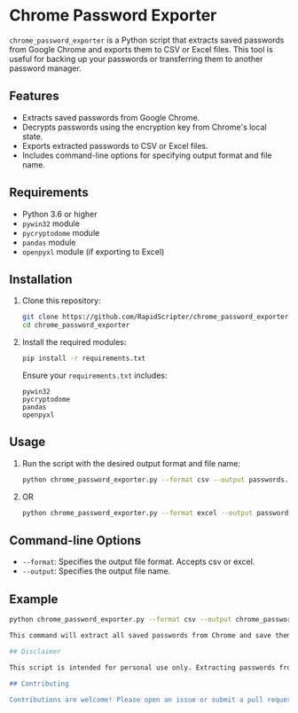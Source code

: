 # Chrome Password Exporter

`chrome_password_exporter` is a Python script that extracts saved passwords from Google Chrome and exports them to CSV or Excel files. This tool is useful for backing up your passwords or transferring them to another password manager.

## Features

- Extracts saved passwords from Google Chrome.
- Decrypts passwords using the encryption key from Chrome's local state.
- Exports extracted passwords to CSV or Excel files.
- Includes command-line options for specifying output format and file name.

## Requirements

- Python 3.6 or higher
- `pywin32` module
- `pycryptodome` module
- `pandas` module
- `openpyxl` module (if exporting to Excel)

## Installation

1. Clone this repository:
    ```bash
    git clone https://github.com/RapidScripter/chrome_password_exporter.git
    cd chrome_password_exporter
    ```

2. Install the required modules:
    ```bash
    pip install -r requirements.txt
    ```

    Ensure your `requirements.txt` includes:
    ```text
    pywin32
    pycryptodome
    pandas
    openpyxl
    ```

## Usage

1. Run the script with the desired output format and file name:
   ```bash
   python chrome_password_exporter.py --format csv --output passwords.csv

2. OR
   ```bash
   python chrome_password_exporter.py --format excel --output passwords.xlsx

## Command-line Options

- `--format`: Specifies the output file format. Accepts csv or excel.
- `--output`: Specifies the output file name.

## Example
    
   ```bash
   python chrome_password_exporter.py --format csv --output chrome_passwords.csv

This command will extract all saved passwords from Chrome and save them in a file named chrome_passwords.csv.

## Disclaimer

This script is intended for personal use only. Extracting passwords from a browser without the owner's consent is illegal and unethical. Use this tool responsibly and at your own risk.

## Contributing

Contributions are welcome! Please open an issue or submit a pull request for any improvements or bug fixes.
